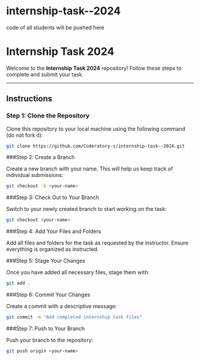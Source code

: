 # internship-task--2024

code of all students will be pushed here

# Internship Task 2024

Welcome to the **Internship Task 2024** repository! Follow these steps to complete and submit your task.

---

## Instructions

### Step 1: Clone the Repository

Clone this repository to your local machine using the following command (do not fork it):

```bash
git clone https://github.com/Coderatory-s/internship-task--2024.git
```

###Step 2: Create a Branch

Create a new branch with your name. This will help us keep track of individual submissions:

```bash
git checkout -b <your-name>
```

###Step 3: Check Out to Your Branch

Switch to your newly created branch to start working on the task:

```bash
git checkout <your-name>
```

###Step 4: Add Your Files and Folders

Add all files and folders for the task as requested by the instructor. Ensure everything is organized as instructed.

###Step 5: Stage Your Changes

Once you have added all necessary files, stage them with:

```bash
git add .
```

###Step 6: Commit Your Changes

Create a commit with a descriptive message:

```bash
git commit -m "Add completed internship task files"
```

###Step 7: Push to Your Branch

Push your branch to the repository:

```bash
git push origin <your-name>
```
